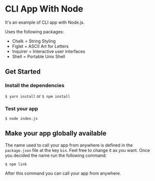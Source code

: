 # CLI App With Node 

It's an example of CLI app with Node.js.

Uses the following packages:

- Chalk = String Styling
- Figlet = ASCII Art for Letters
- Inquirer = Interactive user interfaces
- Shell = Portable Unix Shell 

## Get Started

### Install the dependencies

`$ yarn install` or `$ npm install`

### Test your app

`$ node index.js`

## Make your app globally available

The name used to call your app from anywhere is defined in the `package.json` file at the key `bin`. Feel free to change it as you want. Once you decided the name run the following command:

`$ npm link`

After this command you can call your app from anywhere.

